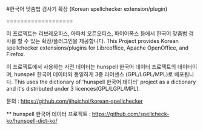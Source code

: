 #한국어 맞춤법 검사기 확장
(Korean spellchecker extension/plugin)

===================

이 프로젝트는 리브레오피스, 아파치 오픈오피스, 파이어폭스 등에서 한국어 맞춤법 
검사를 할 수 있는 확장/플러그인을 제공합니다.
This Project provides Korean spellchecker extensions/plugins for Libreoffice,
Apache OpenOffice, and Firefox.

이 프로젝트에서 사용하는 사전 데이터는 hunspell 한국어 데이터 프로젝트의 
데이터이며, hunspell 한국어 데이터와 동일하게 3중 라이센스 (GPL/LGPL/MPL)로 
배포됩니다.
This uses the dictionary of 'hunspell 한국어 데이터' project as a dictionary
and it's distributed under 3 licences(GPL/LGPL/MPL).

문의 : https://github.com/jihuichoi/korean-spellchecker

** hunspell 한국어 데이터 프로젝트
: https://github.com/spellcheck-ko/hunspell-dict-ko/
